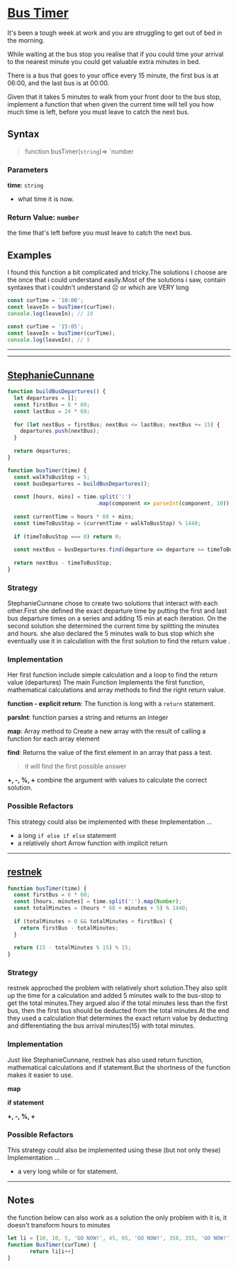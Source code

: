 # [Bus Timer](https://www.codewars.com/kata/5736378e3f3dfd5a820000cb/)

It's been a tough week at work and you are struggling to get out of bed in the morning.

While waiting at the bus stop you realise that if you could time your arrival to the nearest minute you could get valuable extra minutes in bed.

There is a bus that goes to your office every 15 minute, the first bus is at 06:00, and the last bus is at 00:00.

Given that it takes 5 minutes to walk from your front door to the bus stop, implement a function that when given the current time will tell you how much time is left, before you must leave to catch the next bus.


## Syntax

> function busTimer(`string`)=> `number

### Parameters

**time**: `string`

- what time it is now.

### Return Value: `number`

the time that's left before you must leave to catch the next bus.

## Examples

I found this function a bit complicated and tricky.The solutions I choose are the once that i could understand easily.Most of the solutions i saw, contain syntaxes that i couldn't understand :frowning_face: or which are VERY long


```js
const curTime = '10:00';
const leaveIn = busTimer(curTime);
console.log(leaveIn); // 10
```

```js
const curTime = '15:05';
const leaveIn = busTimer(curTime);
console.log(leaveIn); // 5

```

---
---

## [StephanieCunnane](https://www.codewars.com/users/StephanieCunnane)

```js
function buildBusDepartures() {
  let departures = [];
  const firstBus = 6 * 60;
  const lastBus = 24 * 60;
  
  for (let nextBus = firstBus; nextBus <= lastBus; nextBus += 15) {
    departures.push(nextBus);
  }
  
  return departures;
}

function busTimer(time) {
  const walkToBusStop = 5; 
  const busDepartures = buildBusDepartures();
  
  const [hours, mins] = time.split(':')
                            .map(component => parseInt(component, 10));
  
  const currentTime = hours * 60 + mins;
  const timeToBusStop = (currentTime + walkToBusStop) % 1440;
  
  if (timeToBusStop === 0) return 0;
  
  const nextBus = busDepartures.find(departure => departure >= timeToBusStop);
  
  return nextBus - timeToBusStop;
}
```

### Strategy

StephanieCunnane chose to create two solutions that interact with each other.First she defined the exact departure time by putting the first and last bus departure times on a series and adding 15 min at each iteration.
On the second solution she determined the current time by splitting the minutes and hours. she also declared the 5 minutes walk to bus stop which she eventually use it in calculation with the first solution to find the return value . 
 
### Implementation

Her first function include simple calculation and a loop to find the return value (departures)
The main Function Implements the first function, mathematical calculations and array methods to find the right return value.


**function - explicit return**: The function is long with a `return` statement.

**parsInt**: function parses a string and returns an integer

**map**: Array method to Create a new array with the result of calling a function for each array element

**find**: Returns the value of the first element in an array that pass a test. 
   >it will find the first possible answer
   
   
**+, -, %, +** combine the argument with values to calculate the correct solution.

### Possible Refactors

This strategy could also be implemented with these Implementation ...

- a long `if else if else` statement
- a relatively short Arrow function with implicit return

---

## [restnek](https://www.codewars.com/users/restnek)

```js
function busTimer(time) {
  const firstBus = 6 * 60;
  const [hours, minutes] = time.split(':').map(Number);
  const totalMinutes = (hours * 60 + minutes + 5) % 1440;
  
  if (totalMinutes > 0 && totalMinutes < firstBus) {
    return firstBus - totalMinutes;
  }
  
  return (15 - totalMinutes % 15) % 15;
}
```

### Strategy

restnek approched the problem with relatively short solution.They also split up  the time for a calculation and added  5 minutes walk to the bus-stop to get the total minutes.They argued also if the total minutes less than the first bus, then  the first bus should be deducted from the total minutes.At the end they used a calculation that determines the exact return value by deducting and differentiating the bus arrival minutes(15) with total minutes. 
 
### Implementation

Just like StephanieCunnane, restnek has also used return function, mathematical calculations and if statement.But the shortness of the function makes it easier to use.

**map**

**if statement**

**+, -, %, +**


### Possible Refactors

This strategy could also be implemented using these (but not only these) Implementation ...

- a very long while or for statement.
---

## Notes
the function below can also work as a solution the only problem with it is, it doesn't transform hours to minutes
```js
let li = [10, 10, 5, 'GO NOW!', 45, 65, 'GO NOW!', 358, 355, 'GO NOW!'], [i = 0]
function BusTimer(curTime) {
       return li[i++]
}
```
